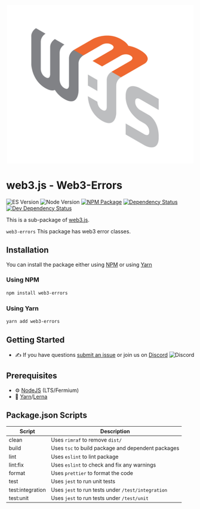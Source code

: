 <p align="center">
  <img src="assets/logo/web3js.jpg" width="500" alt="web3.js" />
</p>

# web3.js - Web3-Errors

![ES Version](https://img.shields.io/badge/ES-2020-yellow)
![Node Version](https://img.shields.io/badge/node-14.x-green)
[![NPM Package][npm-image]][npm-url]
[![Dependency Status][deps-image]][deps-url]
[![Dev Dependency Status][deps-dev-image]][deps-dev-url]

This is a sub-package of [web3.js][repo].

`web3-errors` This package has web3 error classes.

## Installation

You can install the package either using [NPM](https://www.npmjs.com/package/web3-errors) or using [Yarn](https://yarnpkg.com/package/web3-errors)

### Using NPM

```bash
npm install web3-errors
```

### Using Yarn

```bash
yarn add web3-errors
```

## Getting Started

-   :writing_hand: If you have questions [submit an issue](https://github.com/ChainSafe/web3.js/issues/new) or join us on [Discord](https://discord.gg/yjyvFRP)
    ![Discord](https://img.shields.io/discord/593655374469660673.svg?label=Discord&logo=discord)

## Prerequisites

-   :gear: [NodeJS](https://nodejs.org/) (LTS/Fermium)
-   :toolbox: [Yarn](https://yarnpkg.com/)/[Lerna](https://lerna.js.org/)

## Package.json Scripts

| Script           | Description                                        |
| ---------------- | -------------------------------------------------- |
| clean            | Uses `rimraf` to remove `dist/`                    |
| build            | Uses `tsc` to build package and dependent packages |
| lint             | Uses `eslint` to lint package                      |
| lint:fix         | Uses `eslint` to check and fix any warnings        |
| format           | Uses `prettier` to format the code                 |
| test             | Uses `jest` to run unit tests                      |
| test:integration | Uses `jest` to run tests under `/test/integration` |
| test:unit        | Uses `jest` to run tests under `/test/unit`        |

[docs]: http://web3js.readthedocs.io/en/4.0/
[repo]: https://github.com/ethereum/web3.js
[npm-image]: https://img.shields.io/npm/v/web3-core-method.svg
[npm-url]: https://npmjs.org/packages/web3-errors
[deps-image]: https://david-dm.org/ethereum/web3.js/4.x/status.svg?path=tools/web3-errors
[deps-url]: https://david-dm.org/ethereum/web3.js/4.x?path=tools/web3-errors
[deps-dev-image]: https://david-dm.org/ethereum/web3.js/4.x/dev-status.svg?path=tools/web3-errors
[deps-dev-url]: https://david-dm.org/ethereum/web3.js/4.x?type=dev&path=tools/web3-errors
